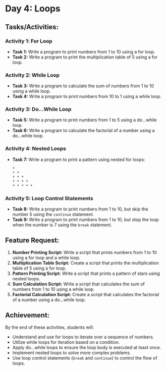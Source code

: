 # Day 4: Loops

## Tasks/Activities:

### Activity 1: For Loop

- **Task 1:** Write a program to print numbers from 1 to 10 using a for loop.
- **Task 2:** Write a program to print the multiplication table of 5 using a for loop.

### Activity 2: While Loop

- **Task 3:** Write a program to calculate the sum of numbers from 1 to 10 using a while loop.
- **Task 4:** Write a program to print numbers from 10 to 1 using a while loop.

### Activity 3: Do...While Loop

- **Task 5:** Write a program to print numbers from 1 to 5 using a do...while loop.
- **Task 6:** Write a program to calculate the factorial of a number using a do...while loop.

### Activity 4: Nested Loops

- **Task 7:** Write a program to print a pattern using nested for loops:
  ```
  *
  * *
  * * *
  * * * *
  * * * * *
  ```

### Activity 5: Loop Control Statements

- **Task 8:** Write a program to print numbers from 1 to 10, but skip the number 5 using the `continue` statement.
- **Task 9:** Write a program to print numbers from 1 to 10, but stop the loop when the number is 7 using the `break` statement.

## Feature Request:

1. **Number Printing Script:** Write a script that prints numbers from 1 to 10 using a for loop and a while loop.
2. **Multiplication Table Script:** Create a script that prints the multiplication table of 5 using a for loop.
3. **Pattern Printing Script:** Write a script that prints a pattern of stars using nested loops.
4. **Sum Calculation Script:** Write a script that calculates the sum of numbers from 1 to 10 using a while loop.
5. **Factorial Calculation Script:** Create a script that calculates the factorial of a number using a do...while loop.

## Achievement:

By the end of these activities, students will:

- Understand and use for loops to iterate over a sequence of numbers.
- Utilize while loops for iteration based on a condition.
- Apply do...while loops to ensure the loop body is executed at least once.
- Implement nested loops to solve more complex problems.
- Use loop control statements (`break` and `continue`) to control the flow of loops.
